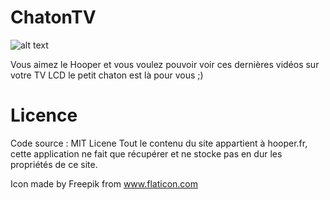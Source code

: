 # ChatonTV

![alt text](http://www.zupimages.net/up/16/44/wavu.png "Logo")

Vous aimez le Hooper et vous voulez pouvoir voir ces dernières vidéos sur votre TV LCD le petit chaton est là pour vous ;)

# Licence

Code source : MIT Licene Tout le contenu du site appartient à hooper.fr, cette application ne fait que récupérer et ne stocke pas en dur les propriétés de ce site.

Icon made by Freepik from www.flaticon.com 